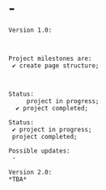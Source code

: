 # -

    Version 1.0:



    Project milestones are:
     ✔ create page structure;



    Status:
         project in progress;
      ✔ project completed;

    Status:
     ✔ project in progress;
     project completed;

    Possible updates:
     -

    Version 2.0:
    *TBA*

